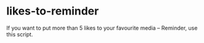 # likes-to-reminder
If you want to put more than 5 likes to your favourite media – Reminder, use this script.
